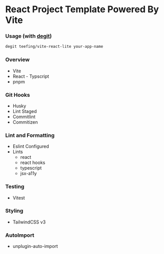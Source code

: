 # React Project Template Powered By Vite

### Usage (with [degit](https://github.com/Rich-Harris/degit))

```bash
degit teefing/vite-react-lite your-app-name
```

### Overview

- Vite
- React - Typscript
- pnpm

### Git Hooks

- Husky
- Lint Staged
- Commitlint
- Commitizen

### Lint and Formatting

- Eslint Configured
- Lints
  - react
  - react hooks
  - typescript
  - jsx-a11y

### Testing

- Vitest

### Styling

- TailwindCSS v3

### AutoImport
- unplugin-auto-import